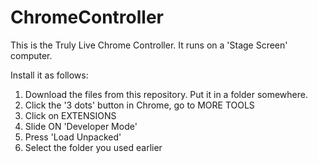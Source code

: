 # ChromeController

This is the Truly Live Chrome Controller.
It runs on a 'Stage Screen' computer.

Install it as follows:

1. Download the files from this repository. Put it in a folder somewhere.
2. Click the '3 dots' button in Chrome, go to MORE TOOLS
3. Click on EXTENSIONS
4. Slide ON 'Developer Mode'
5. Press 'Load Unpacked'
6. Select the folder you used earlier
